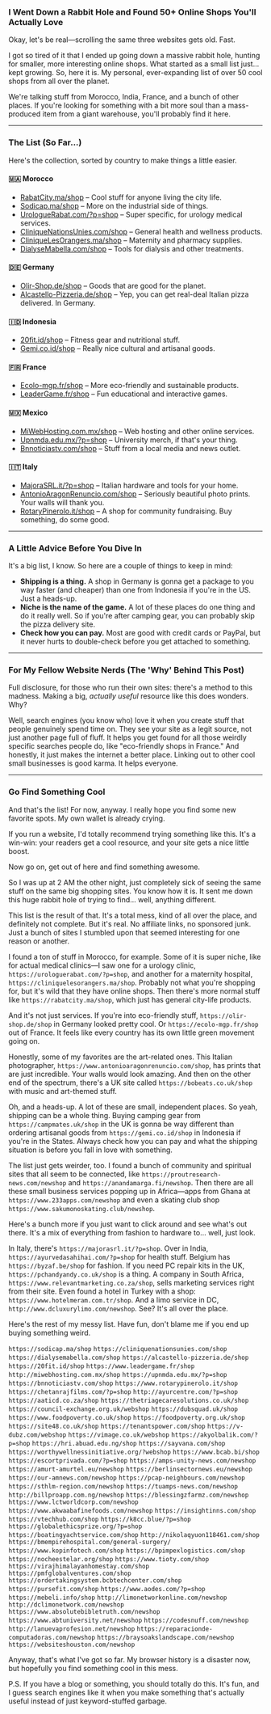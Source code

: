 ### **I Went Down a Rabbit Hole and Found 50+ Online Shops You'll Actually Love**

Okay, let's be real—scrolling the same three websites gets old. Fast.

I got so tired of it that I ended up going down a massive rabbit hole, hunting for smaller, more interesting online shops. What started as a small list just... kept growing. So, here it is. My personal, ever-expanding list of over 50 cool shops from all over the planet.

We're talking stuff from Morocco, India, France, and a bunch of other places. If you're looking for something with a bit more soul than a mass-produced item from a giant warehouse, you'll probably find it here.

---

### **The List (So Far...)**

Here's the collection, sorted by country to make things a little easier.

#### **🇲🇦 Morocco**

* [RabatCity.ma/shop](https://rabatcity.ma/shop) – Cool stuff for anyone living the city life.
* [Sodicap.ma/shop](https://sodicap.ma/shop) – More on the industrial side of things.
* [UrologueRabat.com/?p=shop](https://urologuerabat.com/?p=shop) – Super specific, for urology medical services.
* [CliniqueNationsUnies.com/shop](https://cliniquenationsunies.com/shop) – General health and wellness products.
* [CliniqueLesOrangers.ma/shop](https://cliniquelesorangers.ma/shop) – Maternity and pharmacy supplies.
* [DialyseMabella.com/shop](https://dialysemabella.com/shop) – Tools for dialysis and other treatments.

#### **🇩🇪 Germany**

* [Olir-Shop.de/shop](https://olir-shop.de/shop) – Goods that are good for the planet.
* [Alcastello-Pizzeria.de/shop](https://alcastello-pizzeria.de/shop) – Yep, you can get real-deal Italian pizza delivered. In Germany.

#### **🇮🇩 Indonesia**

* [20fit.id/shop](https://20fit.id/shop) – Fitness gear and nutritional stuff.
* [Gemi.co.id/shop](https://gemi.co.id/shop) – Really nice cultural and artisanal goods.

#### **🇫🇷 France**

* [Ecolo-mgp.fr/shop](https://ecolo-mgp.fr/shop) – More eco-friendly and sustainable products.
* [LeaderGame.fr/shop](https://www.leadergame.fr/shop) – Fun educational and interactive games.

#### **🇲🇽 Mexico**

* [MiWebHosting.com.mx/shop](http://miwebhosting.com.mx/shop) – Web hosting and other online services.
* [Upnmda.edu.mx/?p=shop](https://upnmda.edu.mx/?p=shop) – University merch, if that's your thing.
* [Bnnoticiastv.com/shop](https://bnnoticiastv.com/shop) – Stuff from a local media and news outlet.

#### **🇮🇹 Italy**

* [MajoraSRL.it/?p=shop](https://majorasrl.it/?p=shop) – Italian hardware and tools for your home.
* [AntonioAragonRenuncio.com/shop](https://www.antonioaragonrenuncio.com/shop) – Seriously beautiful photo prints. Your walls will thank you.
* [RotaryPinerolo.it/shop](https://www.rotarypinerolo.it/shop) – A shop for community fundraising. Buy something, do some good.

 

---

### **A Little Advice Before You Dive In**

It's a big list, I know. So here are a couple of things to keep in mind:

* **Shipping is a thing.** A shop in Germany is gonna get a package to you way faster (and cheaper) than one from Indonesia if you're in the US. Just a heads-up.
* **Niche is the name of the game.** A lot of these places do one thing and do it really well. So if you're after camping gear, you can probably skip the pizza delivery site.
* **Check how you can pay.** Most are good with credit cards or PayPal, but it never hurts to double-check before you get attached to something.

---

### **For My Fellow Website Nerds (The 'Why' Behind This Post)**

Full disclosure, for those who run their own sites: there's a method to this madness. Making a big, *actually useful* resource like this does wonders. Why?

Well, search engines (you know who) love it when you create stuff that people genuinely spend time on. They see your site as a legit source, not just another page full of fluff. It helps you get found for all those weirdly specific searches people do, like "eco-friendly shops in France." And honestly, it just makes the internet a better place. Linking out to other cool small businesses is good karma. It helps everyone.

---

### **Go Find Something Cool**

And that's the list! For now, anyway. I really hope you find some new favorite spots. My own wallet is already crying.

If you run a website, I'd totally recommend trying something like this. It's a win-win: your readers get a cool resource, and your site gets a nice little boost.

Now go on, get out of here and find something awesome.

So I was up at 2 AM the other night, just completely sick of seeing the same stuff on the same big shopping sites. You know how it is. It sent me down this huge rabbit hole of trying to find... well, anything different.

This list is the result of that. It's a total mess, kind of all over the place, and definitely not complete. But it's real. No affiliate links, no sponsored junk. Just a bunch of sites I stumbled upon that seemed interesting for one reason or another.

I found a ton of stuff in Morocco, for example. Some of it is super niche, like for actual medical clinics—I saw one for a urology clinic, `https://urologuerabat.com/?p=shop`, and another for a maternity hospital, `https://cliniquelesorangers.ma/shop`. Probably not what you're shopping for, but it's wild that they have online shops. Then there's more normal stuff like `https://rabatcity.ma/shop`, which just has general city-life products.

And it's not just services. If you're into eco-friendly stuff, `https://olir-shop.de/shop` in Germany looked pretty cool. Or `https://ecolo-mgp.fr/shop` out of France. It feels like every country has its own little green movement going on.

Honestly, some of my favorites are the art-related ones. This Italian photographer, `https://www.antonioaragonrenuncio.com/shop`, has prints that are just incredible. Your walls would look amazing. And then on the other end of the spectrum, there's a UK site called `https://bobeats.co.uk/shop` with music and art-themed stuff.

Oh, and a heads-up. A lot of these are small, independent places. So yeah, shipping can be a whole thing. Buying camping gear from `https://campmates.uk/shop` in the UK is gonna be way different than ordering artisanal goods from `https://gemi.co.id/shop` in Indonesia if you're in the States. Always check how you can pay and what the shipping situation is before you fall in love with something.

The list just gets weirder, too. I found a bunch of community and spiritual sites that all seem to be connected, like `https://proutresearch-news.com/newshop` and `https://anandamarga.fi/newshop`. Then there are all these small business services popping up in Africa—apps from Ghana at `https://www.233apps.com/newshop` and even a skating club shop `https://www.sakumonoskating.club/newshop`.

Here's a bunch more if you just want to click around and see what's out there. It's a mix of everything from fashion to hardware to... well, just look.

In Italy, there's `https://majorasrl.it/?p=shop`. Over in India, `https://ayurvedasahihai.com/?p=shop` for health stuff. Belgium has `https://byzaf.be/shop` for fashion. If you need PC repair kits in the UK, `https://pchandyandy.co.uk/shop` is a thing. A company in South Africa, `https://www.relevantmarketing.co.za/shop`, sells marketing services right from their site. Even found a hotel in Turkey with a shop: `https://www.hotelmeram.com.tr/shop`. And a limo service in DC, `http://www.dcluxurylimo.com/newshop`. See? It's all over the place.

Here's the rest of my messy list. Have fun, don't blame me if you end up buying something weird.

`https://sodicap.ma/shop`
`https://cliniquenationsunies.com/shop`
`https://dialysemabella.com/shop`
`https://alcastello-pizzeria.de/shop`
`https://20fit.id/shop`
`https://www.leadergame.fr/shop`
`http://miwebhosting.com.mx/shop`
`https://upnmda.edu.mx/?p=shop`
`https://bnnoticiastv.com/shop`
`https://www.rotarypinerolo.it/shop`
`https://chetanrajfilms.com/?p=shop`
`http://ayurcentre.com/?p=shop`
`https://aaticd.co.za/shop`
`https://thetriagecaresolutions.co.uk/shop`
`https://council-exchange.org.uk/webshop`
`https://dubsquad.uk/shop`
`https://www.foodpoverty.co.uk/shop`
`https://foodpoverty.org.uk/shop`
`https://site48.co.uk/shop`
`https://tenantspower.com/shop`
`https://v-dubz.com/webshop`
`https://vimage.co.uk/webshop`
`https://akyolbalik.com/?p=shop`
`https://hri.abuad.edu.ng/shop`
`https://sayvana.com/shop`
`https://worthywellnessinitiative.org/?webshop`
`https://www.bcab.bi/shop`
`https://escortprivada.com/?p=shop`
`https://amps-unity-news.com/newshop`
`https://amurt-amurtel.eu/newshop`
`https://berlinsectornews.eu/newshop`
`https://our-amnews.com/newshop`
`https://pcap-neighbours.com/newshop`
`https://sthlm-region.com/newshop`
`https://tuamps-news.com/newshop`
`http://billproapp.com.ng/newshop`
`https://blessingzfarmz.com/newshop`
`https://www.lctworldcorp.com/newshop`
`https://www.akwaabafinefoods.com/newshop`
`https://insightinns.com/shop`
`https://vtechhub.com/shop`
`https://k8cc.blue/?p=shop`
`https://globalethicsprize.org/?p=shop`
`https://boatingyachtservice.com/shop`
`http://nikolaqyuon118461.com/shop`
`https://bmempirehospital.com/general-surgery/`
`https://www.kopinfotech.com/shop`
`https://bpimpexlogistics.com/shop`
`https://nocheestelar.org/shop`
`https://www.tioty.com/shop`
`https://virajhimalayanhomestay.com/shop`
`https://pmfglobalventures.com/shop`
`https://ordertakingsystem.bcbtechcenter.com/shop`
`https://pursefit.com/shop`
`https://www.aodes.com/?p=shop`
`https://mebeli.info/shop`
`http://limonetworkonline.com/newshop`
`http://dclimonetwork.com/newshop`
`https://www.absolutebibletruth.com/newshop`
`https://www.abtuniversity.net/newshop`
`https://codesnuff.com/newshop`
`http://lanuevaprofesion.net/newshop`
`https://reparacionde-computadoras.com/newshop`
`https://braysoakslandscape.com/newshop`
`https://websiteshouston.com/newshop`

Anyway, that's what I've got so far. My browser history is a disaster now, but hopefully you find something cool in this mess.

P.S. If you have a blog or something, you should totally do this. It's fun, and I guess search engines like it when you make something that's actually useful instead of just keyword-stuffed garbage.
